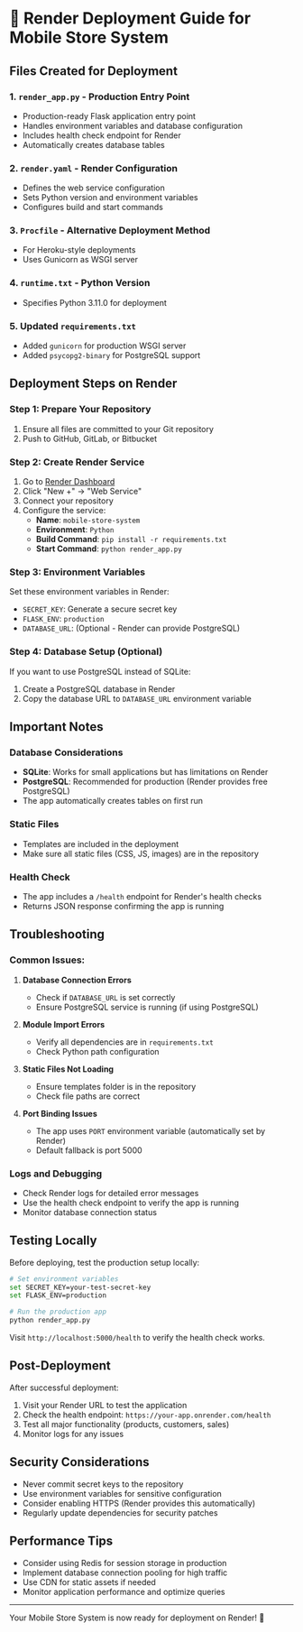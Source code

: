 # 🚀 Render Deployment Guide for Mobile Store System

## Files Created for Deployment

### 1. `render_app.py` - Production Entry Point

- Production-ready Flask application entry point
- Handles environment variables and database configuration
- Includes health check endpoint for Render
- Automatically creates database tables

### 2. `render.yaml` - Render Configuration

- Defines the web service configuration
- Sets Python version and environment variables
- Configures build and start commands

### 3. `Procfile` - Alternative Deployment Method

- For Heroku-style deployments
- Uses Gunicorn as WSGI server

### 4. `runtime.txt` - Python Version

- Specifies Python 3.11.0 for deployment

### 5. Updated `requirements.txt`

- Added `gunicorn` for production WSGI server
- Added `psycopg2-binary` for PostgreSQL support

## Deployment Steps on Render

### Step 1: Prepare Your Repository

1. Ensure all files are committed to your Git repository
2. Push to GitHub, GitLab, or Bitbucket

### Step 2: Create Render Service

1. Go to [Render Dashboard](https://dashboard.render.com/)
2. Click "New +" → "Web Service"
3. Connect your repository
4. Configure the service:
   - **Name**: `mobile-store-system`
   - **Environment**: `Python`
   - **Build Command**: `pip install -r requirements.txt`
   - **Start Command**: `python render_app.py`

### Step 3: Environment Variables

Set these environment variables in Render:

- `SECRET_KEY`: Generate a secure secret key
- `FLASK_ENV`: `production`
- `DATABASE_URL`: (Optional - Render can provide PostgreSQL)

### Step 4: Database Setup (Optional)

If you want to use PostgreSQL instead of SQLite:

1. Create a PostgreSQL database in Render
2. Copy the database URL to `DATABASE_URL` environment variable

## Important Notes

### Database Considerations

- **SQLite**: Works for small applications but has limitations on Render
- **PostgreSQL**: Recommended for production (Render provides free PostgreSQL)
- The app automatically creates tables on first run

### Static Files

- Templates are included in the deployment
- Make sure all static files (CSS, JS, images) are in the repository

### Health Check

- The app includes a `/health` endpoint for Render's health checks
- Returns JSON response confirming the app is running

## Troubleshooting

### Common Issues:

1. **Database Connection Errors**

   - Check if `DATABASE_URL` is set correctly
   - Ensure PostgreSQL service is running (if using PostgreSQL)

2. **Module Import Errors**

   - Verify all dependencies are in `requirements.txt`
   - Check Python path configuration

3. **Static Files Not Loading**

   - Ensure templates folder is in the repository
   - Check file paths are correct

4. **Port Binding Issues**
   - The app uses `PORT` environment variable (automatically set by Render)
   - Default fallback is port 5000

### Logs and Debugging

- Check Render logs for detailed error messages
- Use the health check endpoint to verify the app is running
- Monitor database connection status

## Testing Locally

Before deploying, test the production setup locally:

```bash
# Set environment variables
set SECRET_KEY=your-test-secret-key
set FLASK_ENV=production

# Run the production app
python render_app.py
```

Visit `http://localhost:5000/health` to verify the health check works.

## Post-Deployment

After successful deployment:

1. Visit your Render URL to test the application
2. Check the health endpoint: `https://your-app.onrender.com/health`
3. Test all major functionality (products, customers, sales)
4. Monitor logs for any issues

## Security Considerations

- Never commit secret keys to the repository
- Use environment variables for sensitive configuration
- Consider enabling HTTPS (Render provides this automatically)
- Regularly update dependencies for security patches

## Performance Tips

- Consider using Redis for session storage in production
- Implement database connection pooling for high traffic
- Use CDN for static assets if needed
- Monitor application performance and optimize queries

---

Your Mobile Store System is now ready for deployment on Render! 🎉
